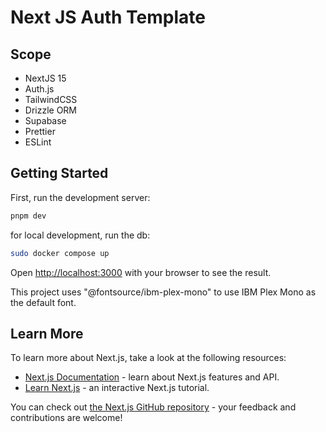 # Next JS Auth Template

## Scope

- NextJS 15
- Auth.js
- TailwindCSS
- Drizzle ORM
- Supabase
- Prettier
- ESLint

## Getting Started

First, run the development server:

```bash
pnpm dev
```

for local development, run the db:

```bash
sudo docker compose up
```

Open [http://localhost:3000](http://localhost:3000) with your browser to see the result.

This project uses "@fontsource/ibm-plex-mono" to use IBM Plex Mono as the default font.

## Learn More

To learn more about Next.js, take a look at the following resources:

- [Next.js Documentation](https://nextjs.org/docs) - learn about Next.js features and API.
- [Learn Next.js](https://nextjs.org/learn) - an interactive Next.js tutorial.

You can check out [the Next.js GitHub repository](https://github.com/vercel/next.js/) - your feedback and contributions are welcome!
